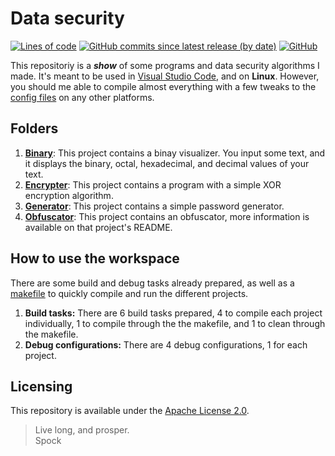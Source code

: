 # Data security
[![Lines of code](https://img.shields.io/tokei/lines/github/nico-castell/Data-Security?color=yellow&label=Lines%20of%20code)](https://github.com/nico-castell/Data-Security)
[![GitHub commits since latest release (by date)](https://img.shields.io/github/commits-since/nico-castell/Data-Security/latest?color=yellow&label=Commits%20since%20last%20release)](https://github.com/nico-castell/Data-Security/commits)
[![GitHub](https://img.shields.io/github/license/nico-castell/Data-Security?color=yellow&label=License)](LICENSE)

This repositoriy is a ***show*** of some programs and data security
algorithms I made. It's meant to be used in
[Visual Studio Code](https://code.visualstudio.com/download), and on
**Linux**. However, you should me able to compile almost everything with a
few tweaks to the [config files](.vscode) on any other platforms.

## Folders

1. **[Binary](Binary)**: This project contains a binay visualizer.
    You input some text, and it displays the binary, octal, hexadecimal, and
    decimal values of your text.
1. **[Encrypter](Encrypter)**: This project contains a program with a simple
    XOR encryption algorithm.
1. **[Generator](Generator)**: This project contains a simple password generator.
1. **[Obfuscator](Obfuscator)**: This project contains an obfuscator, more
    information is available on that project's README.

## How to use the workspace

There are some build and debug tasks already prepared, as well as a
[makefile](makefile) to quickly compile and run the different projects.

1. **Build tasks:** There are 6 build tasks prepared, 4 to compile each
    project individually, 1 to compile through the the makefile, and 1
    to clean through the makefile.
1. **Debug configurations:** There are 4 debug configurations, 1 for each
    project.

## Licensing

This repository is available under the [Apache License 2.0](LICENSE).

> Live long, and prosper.  
> Spock
